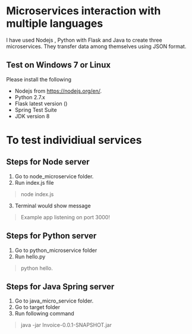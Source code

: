 # Microservices interaction with multiple languages

I have used Nodejs , Python with Flask and Java to create three microservices. They transfer data among themselves using JSON format.

## Test on Windows 7 or Linux
Please install the following 
- Nodejs from https://nodejs.org/en/.
- Python 2.7.x 
- Flask latest version ()
- Spring Test Suite
- JDK version 8

# To test individiual services

## Steps for Node server
1. Go to node_microservice folder.
2. Run index.js file
> node index.js
3. Terminal would show message
> Example app listening on port 3000!

## Steps for Python server
1. Go to python_microservice folder
2. Run hello.py
> python hello.

## Steps for Java Spring server
1. Go to java_micro_service folder.
2. Go to target folder
3. Run following command 
> java -jar Invoice-0.0.1-SNAPSHOT.jar
